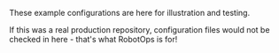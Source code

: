 These example configurations are here for illustration and testing.

If this was a real production repository, configuration files would not be checked in here - that's what RobotOps is for!